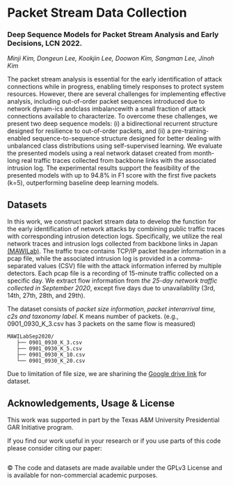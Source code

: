 # Packet Stream Data Collection

### Deep Sequence Models for Packet Stream Analysis and Early Decisions, LCN 2022.
*Minji Kim, Dongeun Lee, Kookjin Lee, Doowon Kim, Sangman Lee, Jinoh Kim*  

The packet stream analysis is essential for the early identification of attack connections while in progress, enabling timely responses to protect system resources. However, there are several challenges for implementing effective analysis, including out-of-order packet sequences introduced due to network dynam-ics andclass imbalancewith a small fraction of attack connections available to characterize. To overcome these challenges, we present two deep sequence models: (i) a bidirectional recurrent structure designed for resilience to out-of-order packets, and (ii) a pre-training-enabled sequence-to-sequence structure designed for better dealing with unbalanced class distributions using self-supervised learning. We evaluate the presented models using a real network dataset created from month-long real traffic traces collected from backbone links with the associated intrusion log. The experimental results support the feasibility of the presented models with up to 94.8% in F1 score with the first five packets (k=5), outperforming baseline deep learning models.

## Datasets

In this work, we construct packet stream data to develop the function for the early identification of network attacks by combining public traffic traces with corresponding intrusion detection logs. Specifically, we utilize the real network traces and intrusion logs collected from backbone links in Japan [(MAWILab)](http://www.fukuda-lab.org/mawilab/). The traffic trace contains TCP/IP packet header information in a pcap file, while the associated intrusion log is provided in a comma-separated values (CSV) file with the attack information inferred by multiple detectors. Each pcap file is a recording of 15-minute traffic collected on a specific day. We extract flow information from *the 25-day network traffic collected in September 2020*, except five days due to unavailability (3rd, 14th, 27th, 28th, and 29th).  

The dataset consists of *packet size information, packet interarrival time, c2s and taxonomy label*. K means number of packets. (e.g., 0901_0930_K_3.csv has 3 packets on the same flow is measured)

```
MAWILabSep2020/
   ├── 0901_0930_K_3.csv
   ├── 0901_0930_K_5.csv
   ├── 0901_0930_K_10.csv
   └── 0901_0930_K_20.csv
```
Due to limitation of file size, we are sharining the [Google drive link](https://drive.google.com/drive/folders/1iLoW97uCg3tirV0MdnYxqo9CveHMXmYW?usp=sharing
) for dataset.


## Acknowledgements, Usage & License

This work was supported in part by the Texas A&M University Presidential GAR Initiative program. 

If you find our work useful in your research or if you use parts of this code please consider citing our paper:
```
```

© The code and datasets are made available under the GPLv3 License and is available for non-commercial academic purposes.



